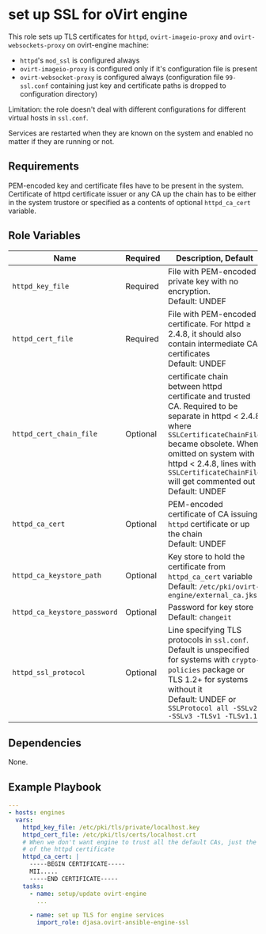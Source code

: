 # set up SSL for oVirt engine

This role sets up TLS certificates for `httpd`, `ovirt-imageio-proxy` and `ovirt-websockets-proxy` on ovirt-engine machine:

* `httpd`'s `mod_ssl` is configured always
* `ovirt-imageio-proxy` is configured only if it's configuration file is present
* `ovirt-websocket-proxy` is configured always (configuration file `99-ssl.conf` containing just key and certificate paths is dropped to configuration directory)

Limitation: the role doesn't deal with different configurations for different virtual hosts in `ssl.conf`.

Services are restarted when they are known on the system and enabled no matter if they are running or not.

## Requirements

PEM-encoded key and certificate files have to be present in the system. Certificate of httpd certificate issuer or any CA up the chain has to be either in the system trustore or specified as a contents of optional `httpd_ca_cert` variable.

## Role Variables

| Name | Required | Description, Default |
|------|----------|----------------------|
| `httpd_key_file` | Required | File with PEM-encoded private key with no encryption.<br>Default: UNDEF |
| `httpd_cert_file` | Required | File with PEM-encoded certificate. For httpd ≥ 2.4.8, it should also contain intermediate CA certificates<br>Default: UNDEF |
| `httpd_cert_chain_file` | Optional | certificate chain between httpd certificate and trusted CA. Required to be separate in httpd < 2.4.8 where `SSLCertificateChainFile` became obsolete. When omitted on system with httpd < 2.4.8, lines with `SSLCertificateChainFile` will get commented out<br>Default: UNDEF |
| `httpd_ca_cert` | Optional | PEM-encoded certificate of CA issuing `httpd` certificate or up the chain<br>Default: UNDEF |
| `httpd_ca_keystore_path` | Optional  | Key store to hold the certificate from `httpd_ca_cert` variable<br>Default: `/etc/pki/ovirt-engine/external_ca.jks` |
| `httpd_ca_keystore_password` | Optional | Password for key store<br>Default: `changeit` |
| `httpd_ssl_protocol` | Optional | Line specifying TLS protocols in `ssl.conf`. Default is unspecified for systems with `crypto-policies` package or TLS 1.2+ for systems without it<br>Default: UNDEF or `SSLProtocol all -SSLv2 -SSLv3 -TLSv1 -TLSv1.1` |


## Dependencies

None.

## Example Playbook

```yaml
---
- hosts: engines
  vars:
    httpd_key_file: /etc/pki/tls/private/localhost.key
    httpd_cert_file: /etc/pki/tls/certs/localhost.crt
    # When we don't want engine to trust all the default CAs, just the issuer
    # of the httpd certificate
    httpd_ca_cert: |
      -----BEGIN CERTIFICATE-----
      MII.....
      -----END CERTIFICATE-----
    tasks:
      - name: setup/update ovirt-engine
        ...

      - name: set up TLS for engine services
        import_role: djasa.ovirt-ansible-engine-ssl
```
